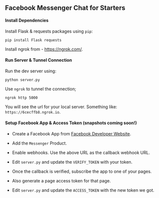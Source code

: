 ## Facebook Messenger Chat for Starters


#### Install Dependencies

Install Flask & requests packages using `pip`:

```
pip install Flask requests
```

Install ngrok from - <a href="https://ngrok.com/">https://ngrok.com/</a>.



#### Run Server & Tunnel Connection

Run the dev server using: 

```
python server.py
```

Use `ngrok` to tunnel the connection; 

```
ngrok http 5000
```

You will see the url for your local server. Something like: `https://6cecffb8.ngrok.io`. 



#### Setup Facebook App & Access Token (snapshots coming soon!)

* Create a Facebook App from [Facebook Developer Website](https://developers.facebook.com/).

* Add the `Messenger` Product.

* Enable webhooks. Use the above URL as the callback webhook URL. 

*  Edit `server.py` and update the `VERIFY_TOKEN` with your token.

* Once the callback is verified, subscribe the app to one of your pages.

* Also generate a page access token for that page.

*  Edit `server.py` and update the `ACCESS_TOKEN` with the new token we got.